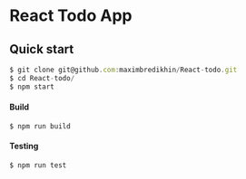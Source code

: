 # React Todo App
 
## Quick start

```javascript
$ git clone git@github.com:maximbredikhin/React-todo.git
$ cd React-todo/
$ npm start
```
#### Build
```
$ npm run build
```
#### Testing
```
$ npm run test
```





